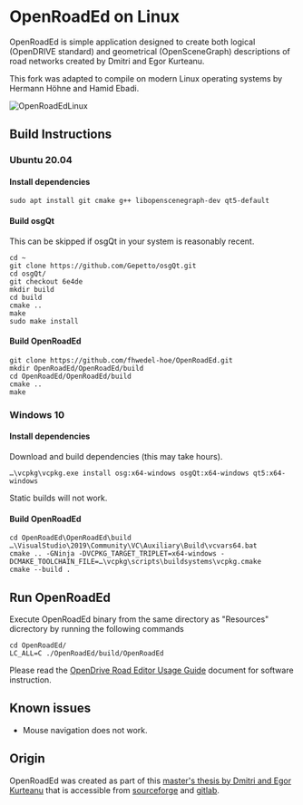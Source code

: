 # OpenRoadEd on Linux

OpenRoadEd is simple application designed to create both logical (OpenDRIVE standard) and geometrical (OpenSceneGraph) descriptions of road networks created by Dmitri and Egor Kurteanu. 

This fork was adapted to compile on modern Linux operating systems by Hermann Höhne and Hamid Ebadi.

![OpenRoadEdLinux](Screenshots/OopenRoadEdLinuxXodrHandling.png)

## Build Instructions 

### Ubuntu 20.04

#### Install dependencies

```
sudo apt install git cmake g++ libopenscenegraph-dev qt5-default
```

#### Build osgQt

This can be skipped if osgQt in your system is reasonably recent.

```
cd ~
git clone https://github.com/Gepetto/osgQt.git
cd osgQt/
git checkout 6e4de
mkdir build
cd build
cmake ..
make
sudo make install
```

#### Build OpenRoadEd

```
git clone https://github.com/fhwedel-hoe/OpenRoadEd.git
mkdir OpenRoadEd/OpenRoadEd/build
cd OpenRoadEd/OpenRoadEd/build
cmake ..
make
```

### Windows 10

#### Install dependencies

Download and build dependencies (this may take hours).

    …\vcpkg\vcpkg.exe install osg:x64-windows osgQt:x64-windows qt5:x64-windows
    
Static builds will not work.

#### Build OpenRoadEd

    cd OpenRoadEd\OpenRoadEd\build
    …\VisualStudio\2019\Community\VC\Auxiliary\Build\vcvars64.bat
    cmake .. -GNinja -DVCPKG_TARGET_TRIPLET=x64-windows -DCMAKE_TOOLCHAIN_FILE=…\vcpkg\scripts\buildsystems\vcpkg.cmake
    cmake --build .

## Run OpenRoadEd

Execute OpenRoadEd binary from the same directory as "Resources" dicrectory by running the following commands

```
cd OpenRoadEd/
LC_ALL=C ./OpenRoadEd/build/OpenRoadEd
```

Please read the [OpenDrive Road Editor Usage Guide](Help/OpenRoadEdHelp.pdf) document for software instruction.



## Known issues

- Mouse navigation does not work.

## Origin

OpenRoadEd was created as part of this [master's thesis by Dmitri and Egor Kurteanu](http://hdl.handle.net/2077/23047) that is accessible from [sourceforge](https://sourceforge.net/projects/openroaded/) and [gitlab](https://gitlab.com/OpenRoadEd/OpenRoadEd).

